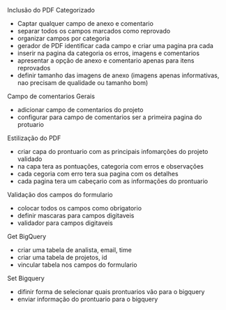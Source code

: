 Inclusão do PDF Categorizado
- Captar qualquer campo de anexo e comentario
- separar todos os campos marcados como reprovado
- organizar campos por categoria
- gerador de PDF identificar cada campo e criar uma pagina pra cada
- inserir na pagina da categoria os erros, imagens e comentarios
- apresentar a opção de anexo e comentario apenas para itens reprovados
- definir tamanho das imagens de anexo (imagens apenas informativas, nao precisam de qualidade ou tamanho bom)

Campo de comentarios Gerais
- adicionar campo de comentarios do projeto
- configurar para campo de comentarios ser a primeira pagina do protuario

Estilização do PDF
- criar capa do prontuario com as principais infomarções do projeto validado
- na capa tera as pontuações, categoria com erros e observações
- cada cegoria com erro tera sua pagina com os detalhes
- cada pagina tera um cabeçario com as informações do prontuario

Validação dos campos do formulario
- colocar todos os campos como obrigatorio
- definir mascaras para campos digitaveis
- validador para campos digitaveis

Get BigQuery
- criar uma tabela de analista, email, time
- criar uma tabela de projetos, id
- vincular tabela nos campos do formulario

Set Bigquery
- difinir forma de selecionar quais prontuarios vão para o bigquery
- enviar informação do prontuario para o bigquery

